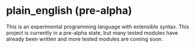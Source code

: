 # plain_english (pre-alpha)
This is an experimental programming language with extensible syntax. This project is currently in a pre-alpha state, but many tested modules have already been written and more tested modules are coming soon.


